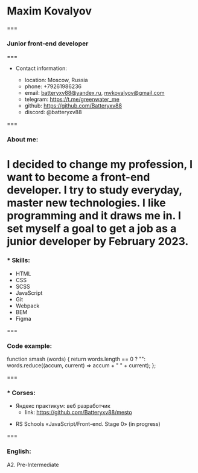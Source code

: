 # Maxim Kovalyov
===
### Junior front-end developer
===

* Contact information:

  - location: Moscow, Russia
  - phone: +79261986236
  - email: batteryxv88@yandex.ru, mvkovalyov@gmail.com
  - telegram: https://t.me/greenwater_me
  - github: https://github.com/Batteryxv88
  - discord: @batteryxv88

===

### About me:

I decided to change my profession, I want to become a front-end developer. I try to study everyday, master new technologies. I like programming and it draws me in. I set myself a goal to get a job as a junior developer by February 2023.
===

### * Skills:

  - HTML
  - CSS
  - SCSS
  - JavaScript
  - Git
  - Webpack
  - BEM
  - Figma

===

### Code example:

function smash (words) {
  return words.length == 0 ? "":
  words.reduce((accum, current) => accum + " " + current);
};

===

###  * Corses:
  + Яндекс практикум: веб разработчик
    - link: https://github.com/Batteryxv88/mesto
  - RS Schools «JavaScript/Front-end. Stage 0» (in progress)

===

### English:

А2. Pre-Intermediate